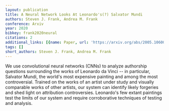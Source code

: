 ```yaml
---
layout: publication
title: A Neural Network Looks At Leonardo's(?) Salvator Mundi
authors: Steven J. Frank, Andrea M. Frank
conference: Arxiv
year: 2020
bibkey: frank2020neural
citations: 2
additional_links: [{name: Paper, url: 'https://arxiv.org/abs/2005.10600'}]
tags: []
short_authors: Steven J. Frank, Andrea M. Frank
---
```

We use convolutional neural networks (CNNs) to analyze authorship questions
surrounding the works of Leonardo da Vinci -- in particular, Salvator Mundi,
the world's most expensive painting and among the most controversial. Trained
on the works of an artist under study and visually comparable works of other
artists, our system can identify likely forgeries and shed light on attribution
controversies. Leonardo's few extant paintings test the limits of our system
and require corroborative techniques of testing and analysis.